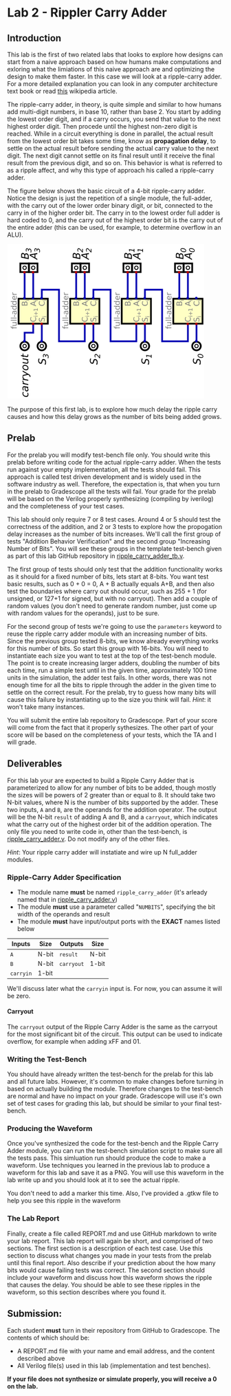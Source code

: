 # Lab 2 - Rippler Carry Adder 

## Introduction

This lab is the first of two related labs that looks to explore how designs can start from a naive
approach based on how humans make computations and exloring what the limiations of this naive 
approach are and optimizing the design to make them faster. In this case we will look at a 
ripple-carry adder. For a more detailed explanation you can look in any computer architecture 
text book or read [this](https://en.wikipedia.org/wiki/Adder_(electronics)) wikipedia article.

The ripple-carry adder, in theory, is quite simple and similar to how humans add multi-digit numbers,
in base 10, rather than base 2. You start by adding the lowest order digit, and if a carry occurs,
you send that value to the next highest order digit. Then procede until the highest non-zero digit 
is reached. While in a circuit everything is done in parallel, the actual result from the lowest 
order bit takes some time, know as **propagation delay**, to settle on the actual result before 
sending the actual carry value to the next digit. The next digit cannot settle on its final result until
it receive the final result from the previous digit, and so on. This behavior is what is referred 
to as a ripple affect, and why this type of approach his called a ripple-carry adder.

The figure below shows the basic circuit of a 4-bit ripple-carry adder. Notice the design is just 
the repetition of a single module, the full-adder, with the carry out of the lower order binary 
digit, or bit, connected to the carry in of the higher order bit. The carry in to the lowest order
full adder is hard coded to 0, and the carry out of the highest order bit is the carry out of the
entire adder (this can be used, for example, to determine overflow in an ALU).

![Circuit diagram of a 4-bit adder](./assets/4-bit-adder.png)

The purpose of this first lab, is to explore how much delay the ripple carry causes and how this 
delay grows as the number of bits being added grows.

## Prelab

For the prelab you will modify test-bench file only. You should write this prelab before 
writing code for the actual ripple-carry adder. When the tests run against your empty 
implementation, all the tests should fail. This approach is called test driven development and is 
widely used in the software industry as well. Therefore, the expectation is, that when you turn
in the prelab to Gradescope all the tests will fail. Your grade for the prelab
will be based on the Verilog properly synthesizing (compiling by iverilog) and the completeness of 
your test cases. 

This lab should only require 7 or 8 test cases. Around 4 or 5 should test the correctness of the 
addition, and 2 or 3 tests to explore how the propogation delay increases as the number of bits 
increases. We'll call the first group of tests "Addition Behavior Verification" and the second
group "Increasing Number of Bits". You will see these groups in the template test-bench given
as part of this lab GitHub repository in [ripple_carry_adder_tb.v](./ripple_carry_adder_tb.v).

The first group of tests should only test that the addition functionality works as it should for
a fixed number of bits, lets start at 8-bits. You want test basic results, such as 0 + 0 = 0, A + B
actually equals A+B, and then also test the boundaries where carry out should occur, such as 255 + 1 
(for unsigned, or 127+1 for signed, but with no carryout). Then add a couple of random values (you 
don't need to generate random number, just come up with random values for the operands), just to be sure.

For the second group of tests we're going to use the `parameters` keyword to reuse the ripple carry
adder module with an increasing number of bits. Since the previous group tested 8-bits, we know 
already everything works for this number of bits. So start this group with 16-bits. You will need
to instantiate each size you want to test at the top of the test-bench module. The point is to 
create increasing larger adders, doubling the number of bits each time, run a simple test until in the given time, 
approximately 100 time units in the simulation, the adder test fails. In other words, there was not
enough time for all the bits to ripple through the adder in the given time to settle on the correct
result. For the prelab, try to guess how many bits will cause this failure by instantiating up to
the size you think will fail. _Hint_: it won't take many instances.

You will submit the entire lab repository to Gradescope. Part of your score will come from the fact
that it properly sythesizes. The other part of your score will be based on the completeness of your
tests, which the TA and I will grade.

## Deliverables

For this lab your are expected to build a Ripple Carry Adder that is parameterized to allow for any
number of bits to be added, though mostly the sizes will be powers of 2 greater than or equal to 8.
It should take two N-bit values, where N is the number of bits supported by the adder. These two 
inputs, `A` and `B`, are the operands for the addition operator. The output will be the N-bit `result` of
adding A and B, and a `carryout`, which indicates what the carry out of the highest order bit of the
addition operation. The only file you need to write code in, other than the test-bench, is 
[ripple_carry_adder.v](./ripple_carry_adder.v). Do not modify any of the other files. 

_Hint_: Your ripple carry adder will instatiate and wire up N full_adder modules.

### Ripple-Carry Adder Specification

- The module name **must** be named `ripple_carry_adder` (it's arleady named that in [ripple_carry_adder.v](./ripple_carry_adder.v))
- The module **must** use a parameter called "`NUMBITS`", specifying the bit width of the operands and result
- The module **must** have input/output ports with the **EXACT** names listed below

|Inputs   |Size |Outputs   |Size |
|---------|-----|----------|-----|
|`A`      |N-bit|`result`  |N-bit|
|`B`      |N-bit|`carryout`|1-bit|
|`carryin`|1-bit|          |     |

We'll discuss later what the `carryin` input is. For now, you can assume it will be zero.

#### Carryout

The `carryout` output of the Ripple Carry Adder is the same as the carryout for the most significant
bit of the circuit. This output can be used to indicate overflow, for example when adding xFF and 
01.

### Writing the Test-Bench

You should have already written the test-bench for the prelab for this lab and all future labs. 
However, it's common to make changes before turning in based on actually building the module. 
Therefore changes to the test-bench are normal and have no impact on your grade. Gradescope will 
use it's own set of test cases for grading this lab, but should be similar to your final
test-bench.

### Producing the Waveform

Once you've synthesized the code for the test-bench and the Ripple Carry Adder module, you can run
the test-bench simulation script to make sure all the tests pass. This simluation run should
produce the code to make a waveform. Use techniques you learned in the previous lab to produce a
waveform for this lab and save it as a PNG. You will use this waveform in the lab write up and you
should look at it to see the actual ripple.

You don't need to add a marker this time. Also, I've provided a .gtkw file to help you see this 
ripple in the waveform

### The Lab Report

Finally, create a file called REPORT.md and use GitHub markdown to write your lab report. This lab
report will again be short, and comprised of two sections. The first section is a description of 
each test case. Use this section to discuss what changes you made in your tests from the prelab
until this final report. Also describe if your prediction about the how many bits would cause 
failing tests was correct. The second section should include your waveform and discuss how this 
waveform shows the ripple that causes the delay. You should be able to see these ripples in the 
waveform, so this section describes where you found it.

## Submission:

Each student **​must**​ turn in their repository from GitHub to Gradescope. The contents of which should be:
- A REPORT.md file with your name and email address, and the content described above
- All Verilog file(s) used in this lab (implementation and test benches).

**If your file does not synthesize or simulate properly, you will receive a 0 on the lab.**
